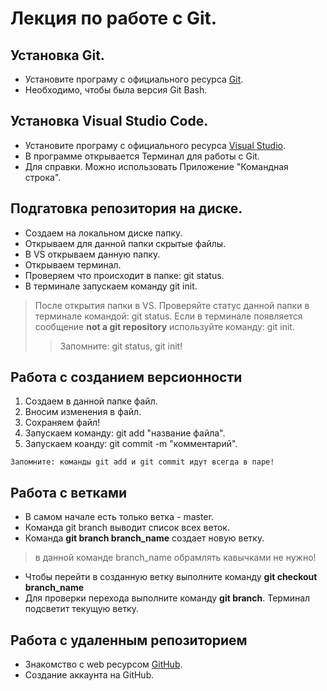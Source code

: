 # Лекция по работе с Git. #

## Установка Git.

* Установите програму c официального ресурса [Git](https://git-scm.com).
* Необходимо, чтобы была версия Git Bash.

## Установка Visual Studio Code.

* Установите програму c официального ресурса [Visual Studio](https://code.visualstudio.com/).
* В программе открывается Терминал для работы с Git.
* Для справки. Можно использовать Приложение "Командная строка".

## Подгатовка репозитория на диске.  ##

* Создаем на локальном диске папку.
* Открываем для данной папки скрытые файлы.
* В VS открываем данную папку.
* Открываем терминал.
* Проверяем что происходит в папке: git status.
* В терминале запускаем команду git init.

> После открытия папки в VS. Проверяйте статус данной 
> папки в терминале командой: git status. Если в терминале
> появляется сообщение __not a git repository__ 
> используйте команду: git init.
>
>> Запомните: git status, git init!



## Работа с созданием версионности ##

1. Создаем в данной папке файл.
2. Вносим изменения в файл.
3. Сохраняем файл!
4. Запускаем команду: git add "название файла".
5. Запускаем коанду: git commit -m "комментарий".

~~~~
Запомните: команды git add и git commit идут всегда в паре!

~~~~



## Работа с ветками ##

* В самом начале есть только ветка - master.
* Команда git branch выводит список всех веток.
* Команда **git branch branch_name** создает новую ветку.
> в данной команде branch_name обрамлять кавычками не нужно!

* Чтобы перейти в созданную ветку выполните команду 
**git checkout branch_name**
* Для проверки перехода выполните команду __git branch__. Терминал подсветит текущую ветку.

## Работа с удаленным репозиторием ##

* Знакомство с web ресурсом [GitHub](https://github.com/).
* Создание аккаунта на GitHub.
